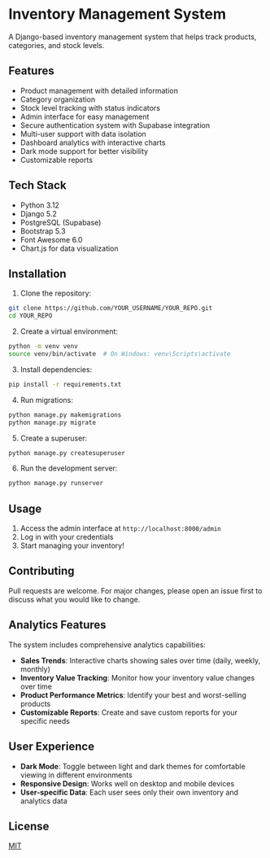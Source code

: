 # Inventory Management System

A Django-based inventory management system that helps track products, categories, and stock levels.

## Features

- Product management with detailed information
- Category organization
- Stock level tracking with status indicators
- Admin interface for easy management
- Secure authentication system with Supabase integration
- Multi-user support with data isolation
- Dashboard analytics with interactive charts
- Dark mode support for better visibility
- Customizable reports

## Tech Stack

- Python 3.12
- Django 5.2
- PostgreSQL (Supabase)
- Bootstrap 5.3
- Font Awesome 6.0
- Chart.js for data visualization

## Installation

1. Clone the repository:
```bash
git clone https://github.com/YOUR_USERNAME/YOUR_REPO.git
cd YOUR_REPO
```

2. Create a virtual environment:
```bash
python -m venv venv
source venv/bin/activate  # On Windows: venv\Scripts\activate
```

3. Install dependencies:
```bash
pip install -r requirements.txt
```

4. Run migrations:
```bash
python manage.py makemigrations
python manage.py migrate
```

5. Create a superuser:
```bash
python manage.py createsuperuser
```

6. Run the development server:
```bash
python manage.py runserver
```

## Usage

1. Access the admin interface at `http://localhost:8000/admin`
2. Log in with your credentials
3. Start managing your inventory!

## Contributing

Pull requests are welcome. For major changes, please open an issue first to discuss what you would like to change.

## Analytics Features

The system includes comprehensive analytics capabilities:

- **Sales Trends**: Interactive charts showing sales over time (daily, weekly, monthly)
- **Inventory Value Tracking**: Monitor how your inventory value changes over time
- **Product Performance Metrics**: Identify your best and worst-selling products
- **Customizable Reports**: Create and save custom reports for your specific needs

## User Experience

- **Dark Mode**: Toggle between light and dark themes for comfortable viewing in different environments
- **Responsive Design**: Works well on desktop and mobile devices
- **User-specific Data**: Each user sees only their own inventory and analytics data

## License

[MIT](https://choosealicense.com/licenses/mit/)
